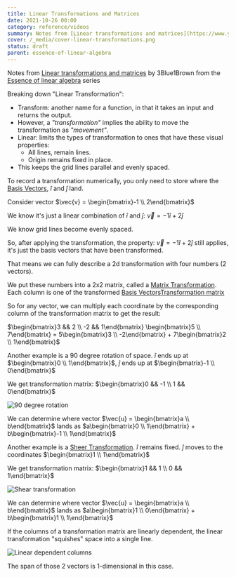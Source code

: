 ```yaml
---
title: Linear Transformations and Matrices
date: 2021-10-26 00:00
category: reference/videos
summary: Notes from [Linear transformations and matrices](https://www.youtube.com/watch?v=kYB8IZa5AuE) by 3Blue1Brown from the [Essence of linear algebra](https://www.youtube.com/playlist?list=PLZHQObOWTQDPD3MizzM2xVFitgF8hE_ab) series
cover: /_media/cover-linear-transformations.png
status: draft
parent: essence-of-linear-algebra
---
```


Notes from [Linear transformations and matrices](https://www.youtube.com/watch?v=kYB8IZa5AuE) by 3Blue1Brown from the [Essence of linear algebra](https://www.youtube.com/playlist?list=PLZHQObOWTQDPD3MizzM2xVFitgF8hE_ab) series

Breaking down "Linear Transformation":

* Transform: another name for a function, in that it takes an input and returns the output.
* However, a *"transformation"* implies the ability to move the transformation as *"movement"*.
* Linear: limits the types of transformation to ones that have these visual properties:
    * All lines, remain lines.
    * Origin remains fixed in place.
* This keeps the grid lines parallel and evenly spaced.

To record a transformation numerically, you only need to store where the [Basis Vectors](../../../permanent/basis-vectors.md), $\hat{i}$ and $\hat{j}$ land.

Consider vector $\vec{v} = \begin{bmatrix}-1 \\ 2\end{bmatrix}$

We know it's just a linear combination of $\hat{i}$ and $\hat{j}$: $\vec{v} = -1\hat{i} + 2\hat{j}$

We know grid lines become evenly spaced.

So, after applying the transformation, the property: $\vec{v} = -1\hat{i} + 2\hat{j}$ still applies, it's just the basis vectors that have been transformed.

That means we can fully describe a 2d transformation with four numbers (2 vectors).

We put these numbers into a 2x2 matrix, called a [Matrix Transformation](../../../permanent/matrix-transformation.md). Each column is one of the transformed [Basis Vectors](../../../permanent/basis-vectors.md)[Transformation matrix](../../../_media/linear-trans-transformation-matrix.png)

So for any vector, we can multiply each coordinate by the corresponding column of the transformation matrix to get the result:

$\begin{bmatrix}3 && 2 \\ -2 && 1\end{bmatrix} \begin{bmatrix}5 \\ 7\end{bmatrix} = 5\begin{bmatrix}3 \\ -2\end{bmatrix} + 7\begin{bmatrix}2 \\ 1\end{bmatrix}$

Another example is a 90 degree rotation of space. $\hat{i}$ ends up at $\begin{bmatrix}0 \\ 1\end{bmatrix}$, $\hat{j}$ ends up at $\begin{bmatrix}-1 \\ 0\end{bmatrix}$

We get transformation matrix: $\begin{bmatrix}0 && -1 \\ 1 && 0\end{bmatrix}$

![90 degree rotation](/_media/linear-trans-90-degree-rot.png)

We can determine where vector $\vec{u} = \begin{bmatrix}a \\ b\end{bmatrix}$ lands as $a\begin{bmatrix}0 \\ 1\end{bmatrix} + b\begin{bmatrix}-1 \\ 1\end{bmatrix}$

Another example is a [Sheer Transformation](../../../permanent/lintrans-shear.md). $\hat{i}$ remains fixed. $\hat{j}$ moves to the coordinates $\begin{bmatrix}1 \\ 1\end{bmatrix}$

We get transformation matrix: $\begin{bmatrix}1 && 1 \\ 0 && 1\end{bmatrix}$

![Shear transformation](/_media/linear-trans-shear-trans.png)

We can determine where vector $\vec{u} = \begin{bmatrix}a \\ b\end{bmatrix}$ lands as $a\begin{bmatrix}1 \\ 0\end{bmatrix} + b\begin{bmatrix}1 \\ 1\end{bmatrix}$

If the columns of a transformation matrix are linearly dependent, the linear transformation "squishes" space into a single line.

![Linear dependent columns](/_media/linear-trans-linear-dep-columns.png)

The span of those 2 vectors is 1-dimensional in this case.
